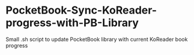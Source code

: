 # PocketBook-Sync-KoReader-progress-with-PB-Library
Small .sh script to update PocketBook library with current KoReader book progress
